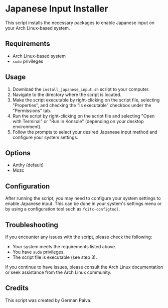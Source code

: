 # Japanese Input Installer

This script installs the necessary packages to enable Japanese input on your Arch Linux-based system.

## Requirements

- Arch Linux-based system
- `sudo` privileges

## Usage

1. Download the `install_japanese_input.sh` script to your computer.
2. Navigate to the directory where the script is located.
3. Make the script executable by right-clicking on the script file, selecting "Properties", and checking the "Is executable" checkbox under the "Permissions" tab.
4. Run the script by right-clicking on the script file and selecting "Open with Terminal" or "Run in Konsole" (depending on your desktop environment).
5. Follow the prompts to select your desired Japanese input method and configure your system settings.

## Options

- Anthy (default)
- Mozc

## Configuration

After running the script, you may need to configure your system settings to enable Japanese input. This can be done in your system's settings menu or by using a configuration tool such as `fcitx-configtool`.

## Troubleshooting

If you encounter any issues with the script, please check the following:

- Your system meets the requirements listed above.
- You have `sudo` privileges.
- The script file is executable (see step 3).

If you continue to have issues, please consult the Arch Linux documentation or seek assistance from the Arch Linux community.

## Credits

This script was created by Germán Paiva.
